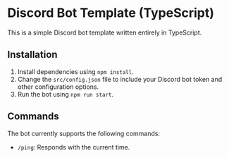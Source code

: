 # Discord Bot Template (TypeScript)

This is a simple Discord bot template written entirely in TypeScript.

## Installation

1. Install dependencies using `npm install`.
2. Change the `src/config.json` file to include your Discord bot token and other configuration options.
3. Run the bot using `npm run start`.

## Commands

The bot currently supports the following commands:

* `/ping`: Responds with the current time.

